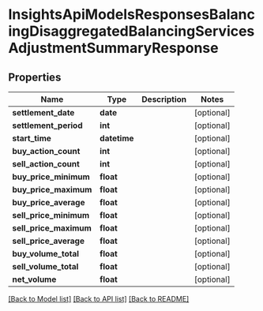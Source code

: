 # InsightsApiModelsResponsesBalancingDisaggregatedBalancingServicesAdjustmentSummaryResponse

## Properties
Name | Type | Description | Notes
------------ | ------------- | ------------- | -------------
**settlement_date** | **date** |  | [optional] 
**settlement_period** | **int** |  | [optional] 
**start_time** | **datetime** |  | [optional] 
**buy_action_count** | **int** |  | [optional] 
**sell_action_count** | **int** |  | [optional] 
**buy_price_minimum** | **float** |  | [optional] 
**buy_price_maximum** | **float** |  | [optional] 
**buy_price_average** | **float** |  | [optional] 
**sell_price_minimum** | **float** |  | [optional] 
**sell_price_maximum** | **float** |  | [optional] 
**sell_price_average** | **float** |  | [optional] 
**buy_volume_total** | **float** |  | [optional] 
**sell_volume_total** | **float** |  | [optional] 
**net_volume** | **float** |  | [optional] 

[[Back to Model list]](../README.md#documentation-for-models) [[Back to API list]](../README.md#documentation-for-api-endpoints) [[Back to README]](../README.md)

